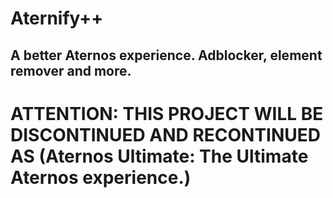 # Aternify++
## A better Aternos experience. Adblocker, element remover and more.

# ATTENTION: THIS PROJECT WILL BE DISCONTINUED AND RECONTINUED AS (Aternos Ultimate: The Ultimate Aternos experience.)

